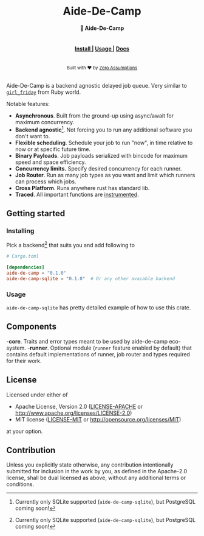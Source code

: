 <h1 align="center">Aide-De-Camp</h1>
<div align="center">
 <strong>
   💂 Aide-De-Camp
 </strong>
</div>

<br />


<div align="center">
  <h4>
    <a href="#install">
      Install
    </a>
    <span> | </span>
    <a href="#usage">
      Usage
    </a>
    <span> | </span>
    <a href="https://docs.rs/aide-de-camp">
      Docs
    </a>
  </h4>
</div>

<br />

<div align="center">
  <small>Built with ❤️ by <a href="https://zeroassumptions.dev">Zero Assumptions</a></small>
</div>

<br />

Aide-De-Camp is a backend agnostic delayed job queue. Very similar to [`girl_friday`](https://github.com/mperham/girl_friday) from Ruby world.

Notable features:

- **Asynchronous**. Built from the ground-up using async/await for maximum concurrency.
- **Backend agnostic**[^1]. Not forcing you to run any additional software you don't want to.
- **Flexible scheduling**. Schedule your job to run "now", in time relative to now or at specific future time.
- **Binary Payloads**. Job payloads serialized with bincode for maximum speed and space efficiency.
- **Concurrency limits.** Specify desired concurrency for each runner.
- **Job Router**. Run as many job types as you want and limit which runners can process which jobs.
- **Cross Platform**. Runs anywhere rust has standard lib.
- **Traced**. All important functions are [instrumented](https://github.com/tokio-rs/tracing).

## Getting started

### Installing

Pick a backend[^1] that suits you and add following to

```toml
# Cargo.toml

[dependencies]
aide-de-camp = "0.1.0"
aide-de-camp-sqlite = "0.1.0"  # Or any other avaiable backend
```



### Usage

`aide-de-camp-sqlite` has pretty detailed example of how to use this crate.

## Components

-**core**. Traits and error types meant to be used by aide-de-camp eco-system.
-**runner**. Optional module (`runner` feature enabled by default) that contains default implementations of runner, job router and types required for their work.

[^1]: Currently only SQLite supported (`aide-de-camp-sqlite`), but PostgreSQL coming soon!

## License

Licensed under either of

-   Apache License, Version 2.0
    ([LICENSE-APACHE](https://github.com/ZeroAssumptions/aide-de-camp/blob/main/LICENSE-APACHE) or http://www.apache.org/licenses/LICENSE-2.0)
-   MIT license
    ([LICENSE-MIT](https://github.com/ZeroAssumptions/aide-de-camp/blob/main/LICENSE-MIT) or http://opensource.org/licenses/MIT)

at your option.

## Contribution

Unless you explicitly state otherwise, any contribution intentionally submitted
for inclusion in the work by you, as defined in the Apache-2.0 license, shall be
dual licensed as above, without any additional terms or conditions.
